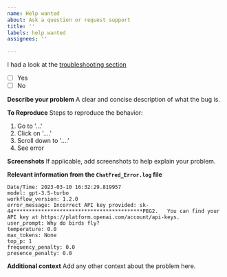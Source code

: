 ```yaml
---
name: Help wanted
about: Ask a question or request support
title: ''
labels: help wanted
assignees: ''

---
```


I had a look at the [troubleshooting section](https://github.com/chrislemke/ChatFred#troubleshooting-%EF%B8%8F)
- [ ] Yes
- [ ] No

**Describe your problem**
A clear and concise description of what the bug is.

**To Reproduce**
Steps to reproduce the behavior:
1. Go to '...'
2. Click on '....'
3. Scroll down to '....'
4. See error

**Screenshots**
If applicable, add screenshots to help explain your problem.

**Relevant information from the `ChatFred_Error.log` file**
```
Date/Time: 2023-03-10 16:32:29.819957
model: gpt-3.5-turbo
workflow_version: 1.2.0
error_message: Incorrect API key provided: sk-44******************************************PEG2.   You can find your API key at https://platform.openai.com/account/api-keys.
user_prompt: Why do birds fly?
temperature: 0.0
max_tokens: None
top_p: 1
frequency_penalty: 0.0
presence_penalty: 0.0
```

**Additional context**
Add any other context about the problem here.
